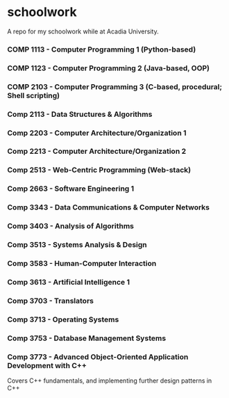 # schoolwork
A repo for my schoolwork while at Acadia University.

### COMP 1113 - Computer Programming 1 (Python-based)

### COMP 1123 - Computer Programming 2 (Java-based, OOP)

### COMP 2103 - Computer Programming 3 (C-based, procedural; Shell scripting)

### Comp 2113 - Data Structures & Algorithms

### Comp 2203 - Computer Architecture/Organization 1

### Comp 2213 - Computer Architecture/Organization 2

### Comp 2513 - Web-Centric Programming (Web-stack)

### Comp 2663 - Software Engineering 1

### Comp 3343 - Data Communications & Computer Networks

### Comp 3403 - Analysis of Algorithms

### Comp 3513 - Systems Analysis & Design

### Comp 3583 - Human-Computer Interaction

### Comp 3613 - Artificial Intelligence 1

### Comp 3703 - Translators

### Comp 3713 - Operating Systems

### Comp 3753 - Database Management Systems

### Comp 3773 - Advanced Object-Oriented Application Development with C++
Covers C++ fundamentals, and implementing further design patterns in C++
